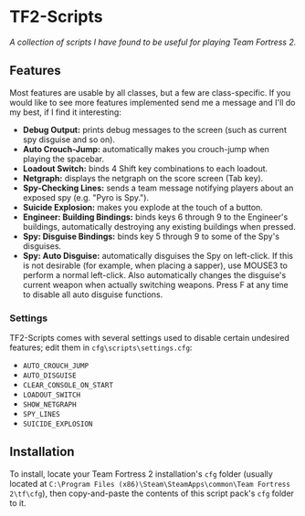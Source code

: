 TF2-Scripts
===========

*A collection of scripts I have found to be useful for playing Team Fortress 2.*

## Features ##
Most features are usable by all classes, but a few are class-specific. If you would like to see more features implemented send me a message and I'll do my best, if I find it interesting:
* **Debug Output:** prints debug messages to the screen (such as current spy disguise and so on).
* **Auto Crouch-Jump:** automatically makes you crouch-jump when playing the spacebar.
* **Loadout Switch:** binds 4 Shift key combinations to each loadout.
* **Netgraph:** displays the netgraph on the score screen (Tab key).
* **Spy-Checking Lines:** sends a team message notifying players about an exposed spy (e.g. "Pyro is Spy.").
* **Suicide Explosion:** makes you explode at the touch of a button.
* **Engineer: Building Bindings:** binds keys 6 through 9 to the Engineer's buildings, automatically destroying any existing buildings when pressed.
* **Spy: Disguise Bindings:** binds key 5 through 9 to some of the Spy's disguises.
* **Spy: Auto Disguise:** automatically disguises the Spy on left-click. If this is not desirable (for example, when placing a sapper), use MOUSE3 to perform a normal left-click. Also automatically changes the disguise's current weapon when actually switching weapons. Press F at any time to disable all auto disguise functions.

### Settings ###
TF2-Scripts comes with several settings used to disable certain undesired features; edit them in `cfg\scripts\settings.cfg`:
* `AUTO_CROUCH_JUMP`
* `AUTO_DISGUISE`
* `CLEAR_CONSOLE_ON_START`
* `LOADOUT_SWITCH`
* `SHOW_NETGRAPH`
* `SPY_LINES`
* `SUICIDE_EXPLOSION`

## Installation ##
To install, locate your Team Fortress 2 installation's `cfg` folder (usually located at `C:\Program Files (x86)\Steam\SteamApps\common\Team Fortress 2\tf\cfg`), then copy-and-paste the contents of this script pack's `cfg` folder to it.